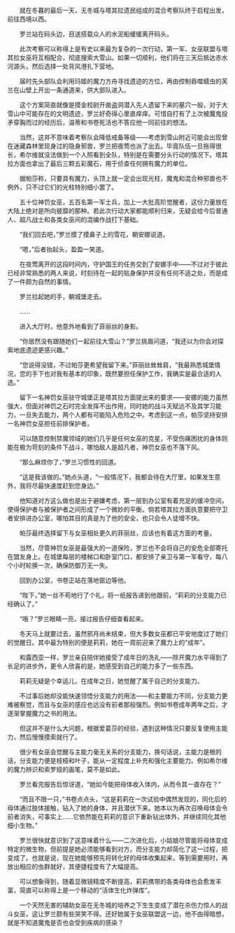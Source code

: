 　　就在冬暮的最后一天，无冬城与塔其拉遗民组成的混合考察队终于启程出发，前往西境以西。

　　罗兰站在码头边，目送搭载众人的水泥船缓缓离开码头。

　　此次考察可以称得上是有史以来最为复杂的一次行动，第一军、女巫联盟与塔其拉女巫将互相配合，彻底搜索大雪山。如果一切顺利，他们将在三天后抵达赤水河源头，然后选择一处背风港扎下营地。

　　届时先头部队会利用玛姬的魔力方舟寻找遗迹的方位，再由控制吞噬蠕虫的芙兰在山壁上开出一条通道来，供大部队进入。

　　这个方案简直就像是摸金校尉开凿盗洞潜入先人遗留下来的墓穴一般，对于大雪山中可能存在的文明遗迹，罗兰好奇得心里直痒痒。可惜自打有了上次被魔鬼投矛穿胸而过的经历后，温蒂和书卷死活也不答应他一同前往的想法。

　　当然，这并不意味着考察队会降低戒备等级——考虑到雪山附近可能会出现曾在迷藏森林里现身过的隐身邪兽，罗兰把夜莺也派了出去。毕竟队伍一旦拖得很长，希尔维就没法做到一个人照看到全队，特别是在需要分头行动的情况下。塔其拉方面也拿出了最后三颗五彩魔石，用于侦查任何拥有魔力的单位。

　　据帕莎称，只要具有魔力，头顶上就一定会出现光柱，魔鬼和混合种邪兽也不例外，只不过它们的光柱特别细小罢了。

　　五十位神罚女巫，五百名第一军士兵，加上一大批高阶觉醒者，这份力量放在大陆上绝对是所向披靡的那种。若此次行动大家都能顺利归来，无疑会给今后普通人、超凡战士和各类女巫间的混编作战打下基础。

　　“我们回去吧，”罗兰摸了摸鼻子上的雪花，朝安娜说道。

　　“嗯，”后者抬起头，盈盈一笑道。

　　在夜莺离开的这段时间内，守护国王的任务交到了安娜手中——不过对于彼此已经非常熟悉的两人来说，时刻待在一起的贴身保护并没有任何不适之处，而是成了一件颇为自然的事情。

　　罗兰拉起她的手，朝城堡走去。

　　……

　　进入大厅时，他意外地看到了菲丽丝的身影。

　　“你居然没有跟随她们一起前往大雪山？”罗兰挑眉问道，“我还以为你会对探索地底遗迹更感兴趣。”

　　“您说得没错，不过帕莎更希望我留下来。”菲丽丝耸耸肩，“我最熟悉城堡情况，您的手下也对我有基本的印象，既然要担任保护工作，我确实是最合适的人选。”

　　留下一名神罚女巫驻守城堡正是塔其拉方面提出来的要求——安娜的能力虽然强大，但面对神罚之石时完全发挥不出作用，同时她的战斗天赋远不及其学习能力，一旦失去能力，两个人都有可能陷入危险之中。考虑到这一点，帕莎坚持安排一名神罚女巫担任前排保护者。

　　可以随意控制禁魔领域的她们几乎是任何女巫的克星，不受伤痛困扰的身体则能在极为苛刻的条件下战斗，哪怕敌人是超凡者，神罚女巫也不落下风。

　　“那么麻烦你了，”罗兰习惯性的回道。

　　“这是我该做的。”她点头道，“一般情况下，我都会待在大厅里，如果发生意外，我将尽最快速度赶到您身边。”

　　他知道对方这么做也是出于避嫌考虑，第一层到办公室有着充足的缓冲空间，使得保护者与被保护者之间形成了一个微妙的平衡。倘若塔其拉方面执意要把守卫者安排进办公室，哪怕其目的真是为了他的安全，也只会令人徒增不快。

　　帕莎最终选择留下与女巫相处更久的菲丽丝，应该也有着这方面的考量。

　　当然，尽管神罚女巫是最强大的一道保险，罗兰也不会将自己的安危全部寄托在盟友身上。在城堡每层的楼梯口和卧室门口，都安排了亲卫与第一军看守，每八个小时轮换一次，确保防御万无一失。

　　回到办公室，书卷正站在落地窗边等他。

　　“陛下，”她一丝不苟地行了个礼，将一纸报告递到他跟前，“莉莉的分支能力已经确认了。”

　　“哦？”罗兰眼睛一亮，接过报告仔细查看起来。

　　冬天马上就要过去，虽然邪月尚未结束，但大多数女巫都已平安地度过了她们的觉醒日。其中最为特别的便是莉莉，她在一周前迎来了魔力上的“成年”。

　　和露西亚一样，罗兰亲自陪伴她接受了成年日的洗礼——除开魔力水平得到了长足的进步外，更令人欣喜的是，她感受到自己的能力多了一些东西。

　　莉莉无疑是个幸运儿，在成年之日，她觉醒了属于自己的分支能力。

　　不过事后她却没能快速领悟分支能力的用法——和主要能力不同，分支能力更难被察觉，而且与女巫的感应也远没有前者那般强烈。例如书卷成年两年之后，才逐渐掌握魔力之书的用法。

　　但这并不是什么大问题，根据爱葛莎的经验，遇到这种情况只要反复使用主能力，然后慢慢摸索就行了。

　　很少有女巫会觉醒与主能力毫无关系的分支能力，换句话说，主能力是根的话，分支能力便是枝桠和叶子，能从一定程度上补充和强化主要能力。例如希尔维的魔力辨识和索罗娅的画笔，莫不是如此。

　　罗兰看完报告后惊讶道，“她如今能把母体收入体内，从而令其一直存在？”

　　“而且不限一只，”书卷点点头，“这是莉莉在一次试验中偶然发现的，同化后的母体通过肢体接触，钻入了她的身体，并且潜伏下来。她本以为再次召唤母体会令前者消失，可事实上……它依然能在莉莉的意识下重新钻出体外，并继续同化其他细小生物。”

　　罗兰很快就意识到了这意味着什么——二次进化后，小姑娘尽管能将母体变成特定的微生物，但前提是她必须能够看到对方。而分支能力却简化了这一过程，把变成了。也就是说，现在她能够预先将转化好的母体收集起来，等到需要用时，再放出相应的虫群就好，其便捷程度有了大幅提高。

　　可以想象得到，随着显微镜精度不断提高，莉莉携带的各类母体也会愈发丰富，简直可以称得上是一个移动的“活体生化炸弹库”。

　　一个天然无害的辅助女巫在无冬城的培养之下生生变成了潜在杀伤力惊人的战斗女巫，这让罗兰颇有些哭笑不得。还好她属于女巫联盟这一边，他不由得暗想，就是不知道魔鬼是否也会受到疾病的感染？
